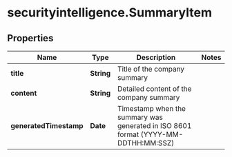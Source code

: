 # securityintelligence.SummaryItem

## Properties

Name | Type | Description | Notes
------------ | ------------- | ------------- | -------------
**title** | **String** | Title of the company summary | 
**content** | **String** | Detailed content of the company summary | 
**generatedTimestamp** | **Date** | Timestamp when the summary was generated in ISO 8601 format (YYYY-MM-DDTHH:MM:SSZ) | 


